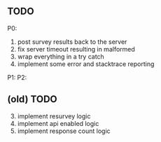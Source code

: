 ## TODO
P0:
1. post survey results back to the server
2. fix server timeout resulting in malformed
3. wrap everything in a try catch
4. implement some error and stacktrace reporting

P1:
P2:

## (old) TODO
3. implement resurvey logic
2. implement api enabled logic
1. implement response count logic
